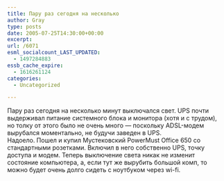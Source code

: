 ```yaml
---
title: Пару раз сегодня на несколько
author: Gray
type: posts
date: 2005-07-25T14:30:00+00:00
excerpt:
url: /6071
esml_socialcount_LAST_UPDATED:
  - 1497284883
essb_cache_expire:
  - 1616261124
categories:
  - Uncategorized

---
```








Пару раз сегодня на несколько минут выключался свет. UPS почти выдерживал питание системного блока и монитора (хотя и с трудом), но толку от этого было не очень много &#8212; поскольку ADSL-модем вырубался моментально, не будучи заведен в UPS.  
Надоело. Пошел и купил Мустековский PowerMust Office 650 со стандартными розетками. Включил в него собственно UPS, точку доступа и модем. Теперь выключение света никак не изменит состояние компьютера, а, если тут же вырубить большой комп, то можно будет очень долго сидеть с ноутбуком через wi-fi.